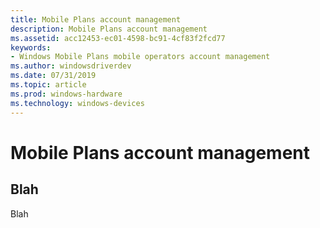 ```yaml
---
title: Mobile Plans account management
description: Mobile Plans account management
ms.assetid: acc12453-ec01-4598-bc91-4cf83f2fcd77
keywords:
- Windows Mobile Plans mobile operators account management
ms.author: windowsdriverdev
ms.date: 07/31/2019
ms.topic: article
ms.prod: windows-hardware
ms.technology: windows-devices
---
```


# Mobile Plans account management

## Blah

Blah
